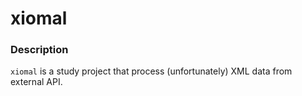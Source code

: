 # xiomal

### Description

`xiomal` is a study project that process (unfortunately) XML data from external API.
